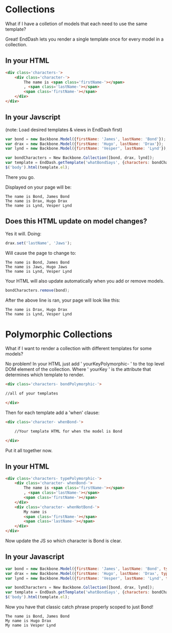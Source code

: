 Collections
===========


What if I have a colletion of models that each need
to use the same template?

Great! EndDash lets you render a single template
once for every model in a collection.


## In your HTML


```html
<div class='characters-'>
	<div class='character-'>
		The name is <span class='firstName-'></span>
		, <span class='lastName-'></span>
		<span class='firstName-'></span>
	</div>
</div>
```


## In your Javscript



(note: Load desired templates & views in EndDash first)

```javascript
var bond = new Backbone.Model({firstName: 'James', lastName: 'Bond'});
var drax = new Backbone.Model({firstName: 'Hugo', lastName: 'Drax'});
var lynd = new Backbone.Model({firstName: 'Vesper', lastName: 'Lynd'});

var bondCharacters = New Backbone.Collection([bond, drax, lynd]);
var template = EndDash.getTemplate('whatBondSays', {characters: bondCharacters});
$('body').html(template.el);
```

There you go.

Displayed on your page will be:

```
The name is Bond, James Bond
The name is Drax, Hugo Drax
The name is Lynd, Vesper Lynd
```


## Does this HTML update on model changes?


Yes it will. Doing:

```javascript
drax.set('lastName', 'Jaws');
```

Will cause the page to change to:

```
The name is Bond, James Bond
The name is Jaws, Hugo Jaws
The name is Lynd, Vesper Lynd
```

Your HTML will also update automatically when you add
or remove models.

```javascript
bondCharacters.remove(bond);
```

After the above line is ran, your page will look like this:

```
The name is Drax, Hugo Drax
The name is Lynd, Vesper Lynd
```


Polymorphic Collections
=======================

What if I want to render a collection with different templates
for some models?


No problem! In your HTML just add ' yourKeyPolymorphic- ' to the top level DOM element
of the collection. Where ' yourKey ' is the attribute that determines which template to
render.

```html
<div class='characters- bondPolymorphic-'>

//all of your templates

</div>
```

Then for each template add a 'when' clause:

```html
<div class='character- whenBond-'>

	//Your template HTML for when the model is Bond

</div>
```
Put it all together now.


## In your HTML

```html
<div class='characters- typePolymorphic-'>
	<div class='character- whenBond-'>
		The name is <span class='firstName-'></span>
		, <span class='lastName-'></span>
		<span class='firstName-'></span>
	</div>
	<div class='character- whenNotBond-'>
		My name is
		<span class='firstName-'></span>
		<span class='lastName-'></span>
	</div>
</div>
```

Now update the JS so which
character is Bond is clear.

## In your Javascript

```javascript
var bond = new Backbone.Model({firstName: 'James', lastName: 'Bond', type: 'Bond'});
var drax = new Backbone.Model({firstName: 'Hugo', lastName: 'Drax', type: 'notBond'});
var lynd = new Backbone.Model({firstName: 'Vesper', lastName: 'Lynd', type: 'notBond'});

var bondCharacters = New Backbone.Collection([bond, drax, lynd]);
var template = EndDash.getTemplate('whatBondSays', {characters: bondCharacters});
$('body').html(template.el);
```

Now you have that classic catch phrase properly scoped to just Bond!

```
The name is Bond, James Bond
My name is Hugo Drax 
My name is Vesper Lynd
```


